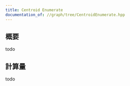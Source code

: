 ```yaml
---
title: Centroid Enumerate
documentation_of: //graph/tree/CentroidEnumerate.hpp
---
```


## 概要

todo

## 計算量
todo